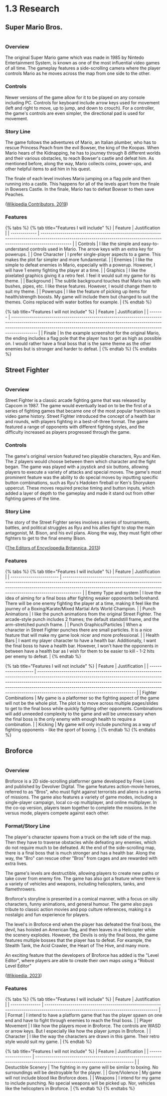 # 1.3 Research

## Super Mario Bros.

<figure><img src="../.gitbook/assets/nintendo-super-mario-platform-gaming-india.png" alt=""><figcaption></figcaption></figure>

### Overview

The original Super Mario game which was made in 1985 by Nintedo Entertainment System, is known as one of the most influential video games of all time. The gameplay features a side-scrolling camera where the player controls Mario as he moves across the map from one side to the other.

### Controls

Newer versions of the game allow for it to be played on any console including PC. Controls for keyboard include arrow keys used for movement (left and right to move, up to jump, and down to crouch). For a controller, the game's controls are even simpler, the directional pad is used for movement.

### Story Line

The game follows the adventures of Mario, an Italian plumber, who has to rescue Princess Peach from the evil Bowser, the king of the Koopas. When Mario hears of the Kidnapping, he has to journey through 8 different worlds and their various obstacles, to reach Bowser's castle and defeat him. As mentioned before, along the way, Mario collects coins, power-ups, and other helpful items to aid him in his quest.

The finale of each level involves Mario jumping on a flag pole and then running into a castle. This happens for all of the levels apart from the finale in Bowsers Castle. In the finale, Mario has to defeat Bowser to then save Peaches.

([Wikipedia Contributors, 2019](../reference-list.md))

### Features

{% tabs %}
{% tab title="Features I will include" %}
| Feature       | Justification                                                                                                                                                               |
| ------------- | --------------------------------------------------------------------------------------------------------------------------------------------------------------------------- |
| Controls      | I like the simple and easy-to-understand controls used in Mario. The arrow keys with an extra key for powerups.                                                             |
| One Character | I prefer single-player aspects to a game. This makes the plot far simpler and more fundamental.                                                                             |
| Enemies       | I like the simple to defeat enemies in Mario, especially with a powerup. However, I will have 1 enemy fighting the player at a time.                                        |
| Graphics      | I like the pixelated graphics giving it a retro feel. I feel it would suit my game for its theme.                                                                           |
| Background    | The subtle background touches that Mario has with bushes, pipes, etc. I like these features. However, I would change them to suit my theme.                                 |
| Powerups      | I like the feature of picking up items for health/strength boosts. My game will include them but changed to suit the themes. Coins replaced with water bottles for example. |
{% endtab %}

{% tab title="Features I will not include" %}
| Feature | Justification                                                                                                                                                                                                                                           |
| ------- | ------------------------------------------------------------------------------------------------------------------------------------------------------------------------------------------------------------------------------------------------------- |
| Finale  | In the example screenshot for the original Mario, the ending includes a flag pole that the player has to get as high as possible on. I would rather have a final boss that is the same theme as the other enemies but is stronger and harder to defeat. |
{% endtab %}
{% endtabs %}

## Street Fighter

<figure><img src="../.gitbook/assets/street fighter.jpg" alt=""><figcaption></figcaption></figure>

### Overview

Street Fighter is a classic arcade fighting game that was released by Capcom in 1987. The game would eventually lead on to be the first of a series of fighting games that became one of the most popular franchises in video game history. Street Fighter introduced the concept of a health bar and rounds, with players fighting in a best-of-three format. The game featured a range of opponents with different fighting styles, and the difficulty increased as players progressed through the game.

### Controls

The game's original version featured two playable characters, Ryu and Ken. The 2 players would choose between them which character and the fight began. The game was played with a joystick and six buttons, allowing players to execute a variety of attacks and special moves. The game's most prominent feature was the ability to do special moves by inputting specific button combinations, such as Ryu's Hadoken fireball or Ken's Shoryuken uppercut. These moves required precise timing and button inputs, which added a layer of depth to the gameplay and made it stand out from other fighting games of the time.

### Story Line

The story of the Street Fighter series involves a series of tournaments, battles, and political struggles as Ryu and his allies fight to stop the main antagonist, M. Bison, and his evil plans. Along the way, they must fight other fighters to get to the final enemy Bison.

([The Editors of Encyclopedia Britannica, 2013](../reference-list.md))

### Features

{% tabs %}
{% tab title="Features I will include" %}
| Feature                  | Justification                                                                                                                                                                                                                                       |
| ------------------------ | --------------------------------------------------------------------------------------------------------------------------------------------------------------------------------------------------------------------------------------------------- |
| Enemy Type and system    | I love the idea of aiming for a final boss after fighting weaker opponents beforehand. There will be one enemy fighting the player at a time, making it feel like the journey of a Boxing/Karate/Mixed Martial Arts World Champion.                 |
| Punch Animations         | I like the punch animations from the original Street Fighter. The arcade-style punch includes 2 frames; the default standstill frame, and the arm-stretched punch frame.                                                                            |
| Punch Graphics/Particles | When a character in Street Fighter punches there are small particles. It is a nice feature that will make my game look nicer and more professional.                                                                                                 |
| Health Bars              | I want my player character to have a health bar. Additionally, I want the final boss to have a health bar. However, I won't have the opponents in between have a health bar as I wish for them to be easier to kill - 1-2 hits per enemy to defeat. |
{% endtab %}

{% tab title="Features I will not include" %}
| Feature              | Justification                                                                                                                                                                                                                                                                                                                                                             |
| -------------------- | ------------------------------------------------------------------------------------------------------------------------------------------------------------------------------------------------------------------------------------------------------------------------------------------------------------------------------------------------------------------------- |
| Fighter Combinations | My game is a platformer so the fighting aspect of the game will not be the whole plot. The plot is to move across multiple pages/slides to get to the final boss while quickly fighting other opponents. Combinations will add unneeded complexity to the game and will be unnecessary when the final boss is the only enemy with enough health to require a combination. |
| Kicking              | My game will only include punching as a way of fighting opponents - like the sport of boxing.                                                                                                                                                                                                                                                                             |
{% endtab %}
{% endtabs %}

## Broforce

<figure><img src="../.gitbook/assets/Broforce-Explosive-Gameplay.avif" alt=""><figcaption></figcaption></figure>

### Overview

Broforce is a 2D side-scrolling platformer game developed by Free Lives and published by Devolver Digital. The game features action-movie heroes, referred to as "Bros", who must fight against terrorists and aliens in a series of missions. The game also features a variety of game modes, including a single-player campaign, local co-op multiplayer, and online multiplayer. In the co-op version, players team together to complete the missions. In the versus mode, players compete against each other.

### Format/Story Line

The player's character spawns from a truck on the left side of the map. Then they have to traverse obstacles while defeating any enemies, which do not require much to be defeated. At the end of the side-scrolling map, there is a final boss that is much stronger and has a health bar. Along the way, the "Bro" can rescue other "Bros" from cages and are rewarded with extra lives.

The game's levels are destructible, allowing players to create new paths or take cover from enemy fire. The game has also got a feature where there is a variety of vehicles and weapons, including helicopters, tanks, and flamethrowers.

Broforce's storyline is presented in a comical manner, with a focus on silly characters, funny animations, and general humour. The game also pays tribute to classic action movies and pop culture references, making it a nostalgic and fun experience for players.

The level's in Broforce end when the player has defeated the final boss, the devil, has hoisted an American flag, and then leaves in a Helicopter while the scenery explodes. However, the Devils is only the final boss, the game features multiple bosses that the player has to defeat. For example, the Stealth Tank, the Acid Crawler, the Heart of The Hive, and many more.

An exciting feature that the developers of Broforce has added is the "Level Editor", where players are able to create their own maps using a "Robust Level Editor"

([Wikipedia, 2023](../reference-list.md))

### Features

{% tabs %}
{% tab title="Features I will include" %}
| Feature         | Justification                                                                                                                          |
| --------------- | -------------------------------------------------------------------------------------------------------------------------------------- |
| Format          | I intend to have a platform game that has the player spawn on one end and have to fight through enemies to reach the final boss.       |
| Player Movement | I like how the players move in Broforce. The controls are WASD or arrow keys. But I especially like how the player jumps in Broforce.  |
| Character       | I like the way the characters are drawn in this game. Their retro style would suit my game.                                            |
{% endtab %}

{% tab title="Features I will not include" %}
| Feature             | Justification                                                                                                                   |
| ------------------- | ------------------------------------------------------------------------------------------------------------------------------- |
| Destuctible Scenery | The fighting in my game will be similar to boxing. No surroundings will be destroyable for the player.                          |
| Gore/Violence       | My game will not include blood like Broforce does.                                                                              |
| Weapons             | I intend for my game to include punching. No special weapons will be picked up. Nor, vehicles like the helicopters in Broforce. |
{% endtab %}
{% endtabs %}

